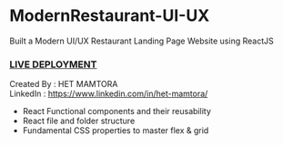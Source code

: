 # ModernRestaurant-UI-UX
Built a Modern UI/UX Restaurant Landing Page Website using ReactJS

### [LIVE DEPLOYMENT](#)

Created By : HET MAMTORA <br/>
LinkedIn : https://www.linkedin.com/in/het-mamtora/ <br/>

- React Functional components and their reusability
- React file and folder structure
- Fundamental CSS properties to master flex & grid
